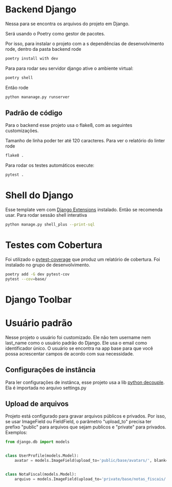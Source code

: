 # Backend Django

Nessa para se encontra os arquivos do projeto em Django.

Será usando o Poetry como gestor de pacotes.

Por isso, para instalar o projeto com a s dependências de desenvolvimento rode, dentro da pasta backend rode

```bash
poetry install with dev
```

Para para rodar seu servidor django ative o ambiente virtual:

```bash
poetry shell
```

Então rode

```bash
python mananage.py runserver
```

## Padrão de código

Para o backend esse projeto usa o flake8, com as seguintes customizações.

Tamanho de linha poder ter até 120 caracteres. Para ver o relatório do linter rode

```bash
flake8 .
```

Para rodar os testes automáticos execute:
```bash
pytest .
```

# Shell do Django

Esse template vem com  [Django Extensions](https://django-extensions.readthedocs.io/en/latest/installation_instructions.html) instalado.
Então se recomenda usar. Para rodar sessão shell interativa

```bash
python manage.py shell_plus --print-sql
```

# Testes com Cobertura

Foi utilizado o [pytest-coverage](https://pytest-cov.readthedocs.io/en/latest/) que produz um relatório de cobertura.
Foi instalado no grupo de desenvolvimento.

```bash
poetry add -G dev pytest-cov
pytest --cov=base/
```

# Django Toolbar

# Usuário padrão

Nesse projeto o usuário foi customizado. Ele não tem username nem last_name como o usuário padrão do Django.
Ele usa o email como identificador único. O usuário se encontra na app base para que você possa acrescentar 
campos de acordo com sua necessidade.

## Configurações de instância

Para ler configurações de instânca, esse projeto usa a lib [python decouple](https://pypi.org/project/python-decouple/).
Ela é importada no arquivo settings.py

## Upload de arquivos

Projeto está configurado para gravar arquivos públicos e privados. Por isso, se usar ImageField ou FieldField,
o parâmetro "upload_to" precisa ter prefixo "public" para arquivos que sejam publicos e "private" para privados. 
Exemplos:
```python
from django.db import models


class UserProfile(models.Model):
    avatar = models.ImageField(upload_to='public/base/avatars/', blank=True, null=True)


class NotaFiscal(models.Model):
    arquivo = models.ImageField(upload_to='private/base/notas_fiscais/')
```